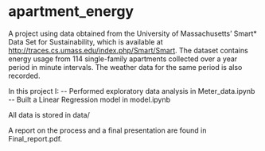 # apartment_energy

A project using data obtained from the University of  Massachusetts’ Smart* Data Set for Sustainability, which is available at http://traces.cs.umass.edu/index.php/Smart/Smart. The dataset contains energy usage from 114 single-family apartments collected over a year period in minute intervals. The weather data for the same period is also recorded.

In this project I:
	-- Performed exploratory data analysis in Meter_data.ipynb
	-- Built a Linear Regression model in model.ipynb

All data is stored in data/

A report on the process and a final presentation are found in Final_report.pdf.
